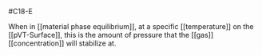 #C18-E 

When in [[material phase equilibrium]], at a specific [[temperature]] on the [[pVT-Surface]], this is the amount of pressure that the [[gas]] [[concentration]] will stabilize at.